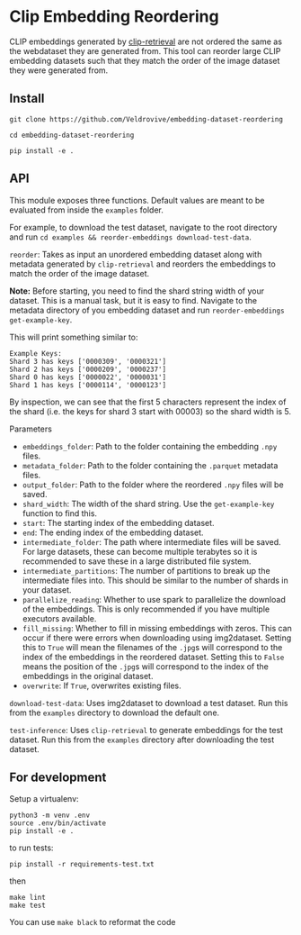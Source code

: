 # Clip Embedding Reordering

CLIP embeddings generated by [clip-retrieval](https://github.com/rom1504/clip-retrieval) are not ordered the same as the webdataset they are generated from. This tool can reorder large CLIP embedding datasets such that they match the order of the image dataset they were generated from.

## Install

`git clone https://github.com/Veldrovive/embedding-dataset-reordering`

`cd embedding-dataset-reordering`

`pip install -e .`

## API

This module exposes three functions. Default values are meant to be evaluated from inside the `examples` folder.

For example, to download the test dataset, navigate to the root directory and run `cd examples && reorder-embeddings download-test-data`.

`reorder`: Takes as input an unordered embedding dataset along with metadata generated by `clip-retrieval` and reorders the embeddings to match the order of the image dataset.

**Note:** Before starting, you need to find the shard string width of your dataset. This is a manual task, but it is easy to find. Navigate to the metadata directory of you embedding dataset and run `reorder-embeddings get-example-key`.

This will print something similar to:
```
Example Keys:
Shard 3 has keys ['0000309', '0000321']
Shard 2 has keys ['0000209', '0000237']
Shard 0 has keys ['0000022', '0000031']
Shard 1 has keys ['0000114', '0000123']
```
By inspection, we can see that the first 5 characters represent the index of the shard (i.e. the keys for shard 3 start with 00003) so the shard width is 5.

Parameters
- `embeddings_folder`: Path to the folder containing the embedding `.npy` files.
- `metadata_folder`: Path to the folder containing the `.parquet` metadata files.
- `output_folder`: Path to the folder where the reordered `.npy` files will be saved.
- `shard_width`: The width of the shard string. Use the `get-example-key` function to find this.
- `start`: The starting index of the embedding dataset.
- `end`: The ending index of the embedding dataset.
- `intermediate_folder`: The path where intermediate files will be saved. For large datasets, these can become multiple terabytes so it is recommended to save these in a large distributed file system.
- `intermediate_partitions`: The number of partitions to break up the intermediate files into. This should be similar to the number of shards in your dataset.
- `parallelize_reading`: Whether to use spark to parallelize the download of the embeddings. This is only recommended if you have multiple executors available.
- `fill_missing`: Whether to fill in missing embeddings with zeros. This can occur if there were errors when downloading using img2dataset. Setting this to `True` will mean the filenames of the `.jpg`s will correspond to the index of the embeddings in the reordered dataset. Setting this to `False` means the position of the `.jpg`s will correspond to the index of the embeddings in the original dataset.
- `overwrite`: If `True`, overwrites existing files.

`download-test-data`: Uses img2dataset to download a test dataset. Run this from the `examples` directory to download the default one.

`test-inference`: Uses `clip-retrieval` to generate embeddings for the test dataset. Run this from the `examples` directory after downloading the test dataset.

## For development

Setup a virtualenv:

```
python3 -m venv .env
source .env/bin/activate
pip install -e .
```

to run tests:
```
pip install -r requirements-test.txt
```
then 
```
make lint
make test
```

You can use `make black` to reformat the code
